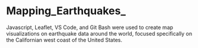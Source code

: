 # Mapping_Earthquakes_
Javascript, Leaflet, VS Code, and Git Bash were used to create map visualizations on earthquake data around the world, focused specifically on the Californian west coast of the United States.

